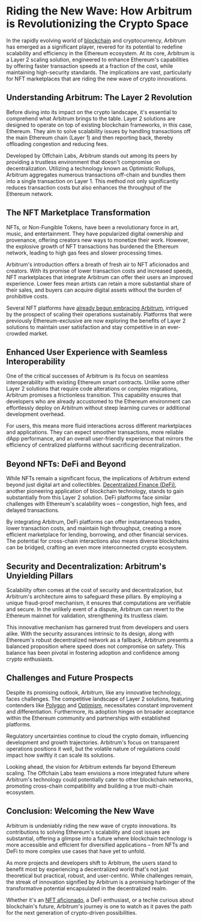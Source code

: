 # Riding the New Wave: How Arbitrum is Revolutionizing the Crypto Space

In the rapidly evolving world of [blockchain](https://www.license-token.com/wiki/what-is-blockchain) and cryptocurrency, Arbitrum has emerged as a significant player, revered for its potential to redefine scalability and efficiency in the Ethereum ecosystem. At its core, Arbitrum is a Layer 2 scaling solution, engineered to enhance Ethereum's capabilities by offering faster transaction speeds at a fraction of the cost, while maintaining high-security standards. The implications are vast, particularly for NFT marketplaces that are riding the new wave of crypto innovations.

## Understanding Arbitrum: The Layer 2 Revolution

Before diving into its impact on the crypto landscape, it's essential to comprehend what Arbitrum brings to the table. Layer 2 solutions are designed to operate on top of existing blockchain frameworks, in this case, Ethereum. They aim to solve scalability issues by handling transactions off the main Ethereum chain (Layer 1) and then reporting back, thereby offloading congestion and reducing fees.

Developed by Offchain Labs, Arbitrum stands out among its peers by providing a trustless environment that doesn't compromise on decentralization. Utilizing a technology known as Optimistic Rollups, Arbitrum aggregates numerous transactions off-chain and bundles them into a single transaction on Layer 1. This method not only significantly reduces transaction costs but also enhances the throughput of the Ethereum network.

## The NFT Marketplace Transformation

NFTs, or Non-Fungible Tokens, have been a revolutionary force in art, music, and entertainment. They have popularized digital ownership and provenance, offering creators new ways to monetize their work. However, the explosive growth of NFT transactions has burdened the Ethereum network, leading to high gas fees and slower processing times.

Arbitrum's introduction offers a breath of fresh air to NFT aficionados and creators. With its promise of lower transaction costs and increased speeds, NFT marketplaces that integrate Arbitrum can offer their users an improved experience. Lower fees mean artists can retain a more substantial share of their sales, and buyers can acquire digital assets without the burden of prohibitive costs.

Several NFT platforms have [already begun embracing Arbitrum](https://medium.com/offchainlabs), intrigued by the prospect of scaling their operations sustainably. Platforms that were previously Ethereum-exclusive are now exploring the benefits of Layer 2 solutions to maintain user satisfaction and stay competitive in an ever-crowded market.

## Enhanced User Experience with Seamless Interoperability

One of the critical successes of Arbitrum is its focus on seamless interoperability with existing Ethereum smart contracts. Unlike some other Layer 2 solutions that require code alterations or complex migrations, Arbitrum promises a frictionless transition. This capability ensures that developers who are already accustomed to the Ethereum environment can effortlessly deploy on Arbitrum without steep learning curves or additional development overhead.

For users, this means more fluid interactions across different marketplaces and applications. They can expect smoother transactions, more reliable dApp performance, and an overall user-friendly experience that mirrors the efficiency of centralized platforms without sacrificing decentralization.

## Beyond NFTs: DeFi and Beyond

While NFTs remain a significant focus, the implications of Arbitrum extend beyond just digital art and collectibles. [Decentralized Finance (DeFi)](https://www.license-token.com/wiki/decentralized-finance-de-fi-and-nf-ts), another pioneering application of blockchain technology, stands to gain substantially from this Layer 2 solution. DeFi platforms face similar challenges with Ethereum's scalability woes – congestion, high fees, and delayed transactions.

By integrating Arbitrum, DeFi platforms can offer instantaneous trades, lower transaction costs, and maintain high throughput, creating a more efficient marketplace for lending, borrowing, and other financial services. The potential for cross-chain interactions also means diverse blockchains can be bridged, crafting an even more interconnected crypto ecosystem.

## Security and Decentralization: Arbitrum's Unyielding Pillars

Scalability often comes at the cost of security and decentralization, but Arbitrum's architecture aims to safeguard these pillars. By employing a unique fraud-proof mechanism, it ensures that computations are verifiable and secure. In the unlikely event of a dispute, Arbitrum can revert to the Ethereum mainnet for validation, strengthening its trustless claim.

This innovative mechanism has garnered trust from developers and users alike. With the security assurances intrinsic to its design, along with Ethereum's robust decentralized network as a fallback, Arbitrum presents a balanced proposition where speed does not compromise on safety. This balance has been pivotal in fostering adoption and confidence among crypto enthusiasts.

## Challenges and Future Prospects

Despite its promising outlook, Arbitrum, like any innovative technology, faces challenges. The competitive landscape of Layer 2 solutions, featuring contenders like [Polygon](https://polygon.technology/) and [Optimism](https://www.optimism.io/), necessitates constant improvement and differentiation. Furthermore, its adoption hinges on broader acceptance within the Ethereum community and partnerships with established platforms.

Regulatory uncertainties continue to cloud the crypto domain, influencing development and growth trajectories. Arbitrum's focus on transparent operations positions it well, but the volatile nature of regulations could impact how swiftly it can scale its solutions.

Looking ahead, the vision for Arbitrum extends far beyond Ethereum scaling. The Offchain Labs team envisions a more integrated future where Arbitrum's technology could potentially cater to other blockchain networks, promoting cross-chain compatibility and building a true multi-chain ecosystem.

## Conclusion: Welcoming the New Wave

Arbitrum is undeniably riding the new wave of crypto innovations. Its contributions to solving Ethereum's scalability and cost issues are substantial, offering a glimpse into a future where blockchain technology is more accessible and efficient for diversified applications – from NFTs and DeFi to more complex use cases that have yet to unfold.

As more projects and developers shift to Arbitrum, the users stand to benefit most by experiencing a decentralized world that's not just theoretical but practical, robust, and user-centric. While challenges remain, the streak of innovation signified by Arbitrum is a promising harbinger of the transformative potential encapsulated in the decentralized realm.

Whether it's an [NFT aficionado](https://www.license-token.com/wiki/what-are-nf-ts), a DeFi enthusiast, or a techie curious about blockchain's future, Arbitrum's journey is one to watch as it paves the path for the next generation of crypto-driven possibilities.